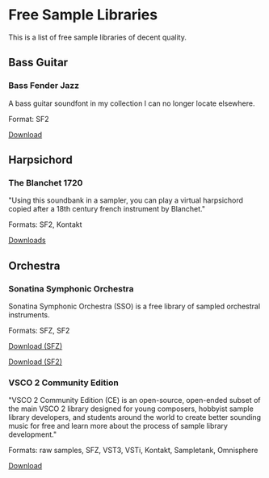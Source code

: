 # Free Sample Libraries

This is a list of free sample libraries of decent quality.

## Bass Guitar

### Bass Fender Jazz

A bass guitar soundfont in my collection I can no longer locate elsewhere.

Format: SF2

[Download](https://github.com/AprilDolly/Free-Audio-Software-List/raw/main/bass%20fender%20jazz%20(1%2C379kb).sf2)

## Harpsichord

### The Blanchet 1720

"Using this soundbank in a sampler, you can play a virtual harpsichord copied after a 18th century french instrument by Blanchet."

Formats: SF2, Kontakt

[Downloads](http://sonimusicae.free.fr/blanchet1-en.html)

## Orchestra

### Sonatina Symphonic Orchestra

Sonatina Symphonic Orchestra (SSO) is a free library of sampled orchestral instruments.

Formats: SFZ, SF2

[Download (SFZ)](https://github.com/peastman/sso/releases)

[Download (SF2)](https://archive.org/details/SonatinaSymphonicOrchestraSF2)

### VSCO 2 Community Edition

"VSCO 2 Community Edition (CE) is an open-source, open-ended subset of the main VSCO 2 library designed for young composers, hobbyist sample library developers, and students around the world to create better sounding music for free and learn more about the process of sample library development."

Formats: raw samples, SFZ, VST3, VSTi, Kontakt, Sampletank, Omnisphere

[Download](https://vis.versilstudios.com/vsco-community.html)
